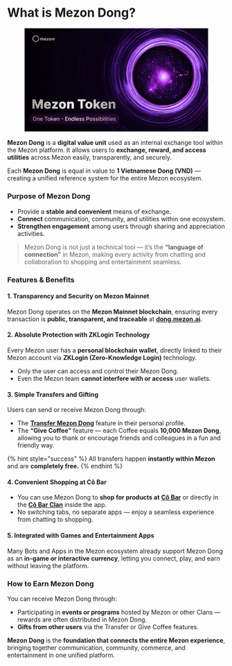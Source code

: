 # What is Mezon Dong?

<figure><img src="../.gitbook/assets/image (17).png" alt=""><figcaption></figcaption></figure>

**Mezon Dong** is a **digital value unit** used as an internal exchange tool within the Mezon platform. It allows users to **exchange, reward, and access utilities** across Mezon easily, transparently, and securely.

Each **Mezon Dong** is equal in value to **1 Vietnamese Dong (VND)** — creating a unified reference system for the entire Mezon ecosystem.

### **Purpose of Mezon Dong**

* Provide a **stable and convenient** means of exchange.
* **Connect** communication, community, and utilities within one ecosystem.
* **Strengthen engagement** among users through sharing and appreciation activities.

> Mezon Dong is not just a technical tool — it’s the **“language of connection”** in Mezon, making every activity from chatting and collaboration to shopping and entertainment seamless.

### **Features & Benefits**

#### **1. Transparency and Security on Mezon Mainnet**

Mezon Dong operates on the **Mezon Mainnet blockchain**, ensuring every transaction is **public, transparent, and traceable** at [**dong.mezon.ai**](https://dong.mezon.ai)**.**

#### **2. Absolute Protection with ZKLogin Technology**

Every Mezon user has a **personal blockchain wallet**, directly linked to their Mezon account via **ZKLogin (Zero-Knowledge Login)** technology.

* Only the user can access and control their Mezon Dong.
* Even the Mezon team **cannot interfere with or access** user wallets.

#### **3. Simple Transfers and Gifting**

Users can send or receive Mezon Dong through:

* The [**Transfer Mezon Dong**](send-and-receive-mezon-dong.md) feature in their personal profile.
* The **“Give Coffee”** feature — each Coffee equals **10,000 Mezon Dong**, allowing you to thank or encourage friends and colleagues in a fun and friendly way.

{% hint style="success" %}
All transfers happen **instantly within Mezon** and are **completely free.**
{% endhint %}

#### **4. Convenient Shopping at Cô Bar**

* You can use Mezon Dong to **shop for products at** [**Cô Bar**](https://cobar.vn/) or directly in the [**Cô Bar Clan**](https://mezon.ai/invite/1976559357092958208) inside the app.
* No switching tabs, no separate apps — enjoy a seamless experience from chatting to shopping.

#### **5. Integrated with Games and Entertainment Apps**

Many Bots and Apps in the Mezon ecosystem already support Mezon Dong as an **in-game or interactive currency**, letting you connect, play, and earn without leaving the platform.

### **How to Earn Mezon Dong**

You can receive Mezon Dong through:

* Participating in **events or programs** hosted by Mezon or other Clans — rewards are often distributed in Mezon Dong.
* **Gifts from other users** via the Transfer or Give Coffee features.

**Mezon Dong** is the **foundation that connects the entire Mezon experience**, bringing together communication, community, commerce, and entertainment in one unified platform.

